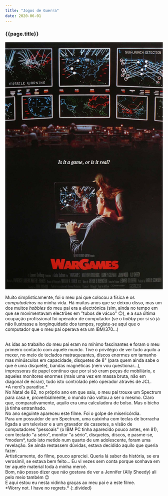 ```yaml
---
title: "Jogos de Guerra"
date: 2020-06-01
---
```


### {{page.title}} ###
![games](assets/images/film-list/flm_4.jpg)

Muito simplisticamente, foi o meu pai que colocou a física e os *computadeiros* na minha vida. Há muitos anos que se deixou disso, mas um dos muitos *hobbies* do meu pai era a electrónica (sim, ainda no tempo em que se movimentavam electrões em "tubos de vácuo" 😉), e a sua última ocupação profissional foi operador de computador (se o *hobby* por si só já não ilustrasse a longinquidade dos tempos, registe-se aqui que o computador que o meu pai operava era um IBM/370...)

<br/>
As idas ao trabalho do meu pai eram no mínimo fascinantes e foram o meu primeiro contacto com aquele mundo. Tive o privilégio de ver tudo aquilo a mexer, no meio de teclados matraqueantes, discos enormes em tamanho mas minúsculos em capacidade, disquetes de 8" (para quem ainda sabe o que é uma disquete), bandas magnéticas (nem vou questionar...), impressoras de papel contínuo que por si só eram peças de mobiliário, e aqueles monitores enormes (mais uma vez em massa bruta, não em diagonal de écran), tudo isto controlado pelo operador através de JCL.

<br/>
*A nerd's paradise.*

<br/>
No Natal de 82, no próprio ano em que saiu, o meu pai trouxe um Spectrum para casa e, proverbialmente, o mundo não voltou a ser o mesmo. Claro que, comparativamente, aquilo era uma calculadora de bolso. Mas o bicho já tinha entranhado.

<br/>
No ano seguinte apareceu este filme. Foi o golpe de misericórdia.

<br/>
Para um possuidor de um Spectrum, uma caixinha com teclas de borracha ligada a um televisor e a um gravador de cassetes, a visão de computadores "pessoais" (o IBM PC tinha aparecido pouco antes, em 81), com teclado "a sério", monitor "a sério", disquetes, discos, e pasme-se, *modem*, tudo isto metido num quarto de um adolescente, foram uma revelação. Se ainda restassem dúvidas, estava decidido aquilo que queria fazer.

<br/>
Artisticamente, do filme, pouco apreciei. Queria lá saber da história, se era verosímil, se estava bem feito... Eu vi vezes sem conta porque sonhava em ter aquele material toda à minha mercê.

<br/>
Bom, não posso dizer que não gostava de ver a Jennifer (Ally Sheedy) ali pelo meio também 😉

<br/>
E aqui estou eu nesta vidinha graças ao meu pai e a este filme.

<br/>
*Worry not. I have no regrets.*
{:.divided}